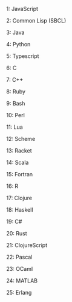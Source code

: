 1: JavaScript

2: Common Lisp (SBCL)

3: Java

4: Python

5: Typescript

6: C

7: C++

8: Ruby

9: Bash

10: Perl

11: Lua

12: Scheme

13: Racket

14: Scala

15: Fortran

16: R

17: Clojure

18: Haskell

19: C#

20: Rust

21: ClojureScript

22: Pascal

23: OCaml

24: MATLAB

25: Erlang
